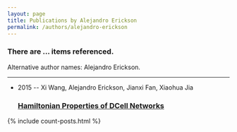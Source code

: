 ```yaml
---
layout: page
title: Publications by Alejandro Erickson
permalink: /authors/alejandro-erickson
---
```


<h3 id="number-posts">There are ... items referenced.</h3>
<p id='info-authors'>Alternative author names: Alejandro Erickson.</p>
<hr />
<ul class="post-list">
<li><span class='post-meta'>2015 -- Xi Wang, Alejandro Erickson, Jianxi Fan, Xiaohua Jia</span><h3><a class='post-link' href="{{ site.baseurl }}/hamiltonian-properties-of-dcell-networks">Hamiltonian Properties of DCell Networks</a></h3></li>

</ul>
{% include count-posts.html %}
